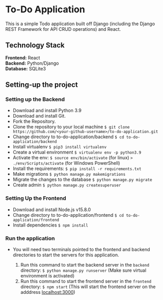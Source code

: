 # To-Do Application

This is a simple Todo application built off Django (including the Django REST Framework for API CRUD operations) and React.

## Technology Stack

**Frontend:** React  
**Backend:** Python/Django  
**Database:** SQLite3

## Setting-up the project

### Setting up the Backend

- Download and install Python 3.9
- Download and install Git.
- Fork the Repository.
- Clone the repository to your local machine `$ git clone https://github.com/<your-github-username>/to-do-application.git`
- Change directory to to-do-application/backend `$ cd to-do-application/backend`
- Install virtualenv `$ pip3 install virtualenv`
- Create a virtual environment `$ virtualenv env -p python3.9`  
- Activate the env: `$ source env/bin/activate` (for linux) `> ./env/Scripts/activate` (for Windows PowerShell)
- Install the requirements: `$ pip install -r requirements.txt`
- Make migrations `$ python manage.py makemigrations`
- Migrate the changes to the database `$ python manage.py migrate`
- Create admin `$ python manage.py createsuperuser`

### Setting Up the Frontend

- Download and install Node.js v15.8.0
- Change directory to to-do-application/frontend `$ cd to-do-application/frontend`
- Install dependencies `$ npm install`  

### Run the application

- You will need two terminals pointed to the frontend and backend directories to start the servers for this application.

  1. Run this command to start the backend server in the `backend` directory: `$ python manage.py runserver` (Make sure virtual environment is activated)
  2. Run this command to start the frontend server in the `frontend` directory: `$ npm start` (This will start the frontend server on the adddress [localhost:3000](http://localhost:3000))

